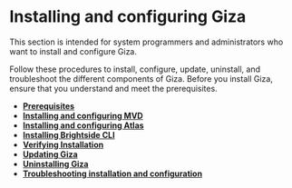 # Installing and configuring Giza
This section is intended for system programmers and administrators who want to install and configure Giza.

Follow these procedures to install, configure, update, uninstall, and troubleshoot the different components of Giza. Before you install Giza, ensure that you understand and meet the prerequisites.

-   **[Prerequisites](../topics/planinstall.md)**  
-   **[Installing and configuring MVD](../topics/installvirtualdesktop.md)**
-   **[Installing and configuring Atlas](../topics/atlas-install.md)**
-   **[Installing Brightside CLI](../topics/cli-installcli.md)**
-   **[Verifying Installation](../topics/verifyinstall.md)**  
-   **[Updating Giza](../topics/applyservices.md)**
-   **[Uninstalling Giza](../topics/uninstallingatlas.md)**
-   **[Troubleshooting installation and configuration](../topics/troubleshoot.md)**
